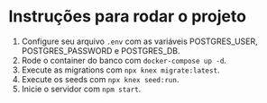 # Instruções para rodar o projeto

1. Configure seu arquivo `.env` com as variáveis POSTGRES_USER, POSTGRES_PASSWORD e POSTGRES_DB.
2. Rode o container do banco com `docker-compose up -d`.
3. Execute as migrations com `npx knex migrate:latest`.
4. Execute os seeds com `npx knex seed:run`.
5. Inicie o servidor com `npm start`.